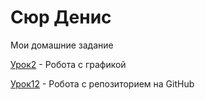 
# Сюр Денис
Мои домашние задание

[Урок2](https://axnxenus.github.io/lesson_2/ "Готовая домашка") - Робота с графикой

[Урок12](https://axnxenus.github.io/Lesson12/ "Готовая домашка") - Робота с репозиторием на GitHub
